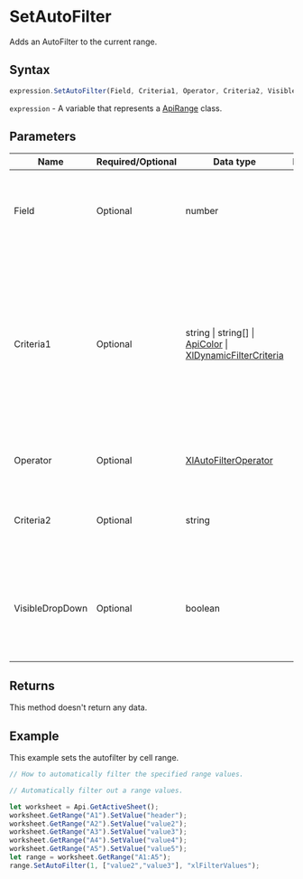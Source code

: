 # SetAutoFilter

Adds an AutoFilter to the current range.

## Syntax

```javascript
expression.SetAutoFilter(Field, Criteria1, Operator, Criteria2, VisibleDropDown);
```

`expression` - A variable that represents a [ApiRange](../ApiRange.md) class.

## Parameters

| **Name** | **Required/Optional** | **Data type** | **Default** | **Description** |
| ------------- | ------------- | ------------- | ------------- | ------------- |
| Field | Optional | number |  | The integer offset of the field on which you want to base the filter (from the left of the list; the leftmost field is field one). |
| Criteria1 | Optional | string \| string[] \| [ApiColor](../../ApiColor/ApiColor.md) \| [XlDynamicFilterCriteria](../../Enumeration/XlDynamicFilterCriteria.md) |  | The criteria (a string; for example, "101"). Use "=" to find blank fields, "&lt;&gt;" to find non-blank fields, and "&gt;&lt;" to select (No Data) fields in data types. If this argument is omitted, the criteria is All. If Operator is xlTop10Items, Criteria1 specifies the number of items (for example, "10"). |
| Operator | Optional | [XlAutoFilterOperator](../../Enumeration/XlAutoFilterOperator.md) |  | An XlAutoFilterOperator constant specifying the type of filter. |
| Criteria2 | Optional | string |  | The second criteria (a string). Used with Criteria1 and Operator to construct compound criteria. |
| VisibleDropDown | Optional | boolean |  | True to display the AutoFilter drop-down arrow for the filtered field. False to hide the AutoFilter drop-down arrow for the filtered field. True by default. |

## Returns

This method doesn't return any data.

## Example

This example sets the autofilter by cell range.

```javascript editor-xlsx
// How to automatically filter the specified range values.

// Automatically filter out a range values.

let worksheet = Api.GetActiveSheet();
worksheet.GetRange("A1").SetValue("header");
worksheet.GetRange("A2").SetValue("value2");
worksheet.GetRange("A3").SetValue("value3");
worksheet.GetRange("A4").SetValue("value4");
worksheet.GetRange("A5").SetValue("value5");
let range = worksheet.GetRange("A1:A5");
range.SetAutoFilter(1, ["value2","value3"], "xlFilterValues");

```
